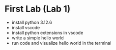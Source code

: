 # First Lab (Lab 1)

- install python 3.12.6
- install vscode
- install python extensions in vscode
- write a simple hello world
- run code and visualize hello world in the terminal